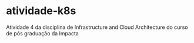# atividade-k8s
Atividade 4 da disciplina de Infrastructure and Cloud Architecture do curso de pós graduação da Impacta

